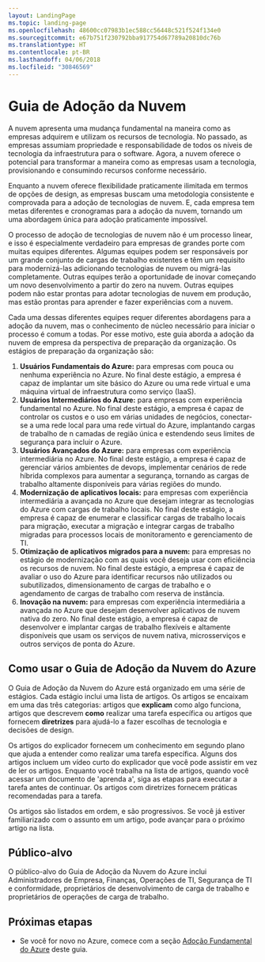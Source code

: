```yaml
---
layout: LandingPage
ms.topic: landing-page
ms.openlocfilehash: 48600cc07983b1ec588cc56448c521f524f134e0
ms.sourcegitcommit: e67b751f230792bba917754d67789a20810dc76b
ms.translationtype: HT
ms.contentlocale: pt-BR
ms.lasthandoff: 04/06/2018
ms.locfileid: "30846569"
---
```

# <a name="cloud-adoption-guide"></a>Guia de Adoção da Nuvem

A nuvem apresenta uma mudança fundamental na maneira como as empresas adquirem e utilizam os recursos de tecnologia. No passado, as empresas assumiam propriedade e responsabilidade de todos os níveis de tecnologia da infraestrutura para o software. Agora, a nuvem oferece o potencial para transformar a maneira como as empresas usam a tecnologia, provisionando e consumindo recursos conforme necessário.

Enquanto a nuvem oferece flexibilidade praticamente ilimitada em termos de opções de design, as empresas buscam uma metodologia consistente e comprovada para a adoção de tecnologias de nuvem. E, cada empresa tem metas diferentes e cronogramas para a adoção da nuvem, tornando um uma abordagem única para adoção praticamente impossível.

O processo de adoção de tecnologias de nuvem não é um processo linear, e isso é especialmente verdadeiro para empresas de grandes porte com muitas equipes diferentes. Algumas equipes podem ser responsáveis por um grande conjunto de cargas de trabalho existentes e têm um requisito para modernizá-las adicionando tecnologias de nuvem ou migrá-las completamente. Outras equipes terão a oportunidade de inovar começando um novo desenvolvimento a partir do zero na nuvem. Outras equipes podem não estar prontas para adotar tecnologias de nuvem em produção, mas estão prontas para aprender e fazer experiências com a nuvem.

Cada uma dessas diferentes equipes requer diferentes abordagens para a adoção da nuvem, mas o conhecimento de núcleo necessário para iniciar o processo é comum a todas. Por esse motivo, este guia aborda a adoção da nuvem de empresa da perspectiva de preparação da organização. Os estágios de preparação da organização são:

1. **Usuários Fundamentais do Azure:** para empresas com pouca ou nenhuma experiência no Azure. No final deste estágio, a empresa é capaz de implantar um site básico do Azure ou uma rede virtual e uma máquina virtual de infraestrutura como serviço (IaaS).  
2. **Usuários Intermediários do Azure:** para empresas com experiência fundamental no Azure. No final deste estágio, a empresa é capaz de controlar os custos e o uso em várias unidades de negócios, conectar-se a uma rede local para uma rede virtual do Azure, implantando cargas de trabalho de n camadas de região única e estendendo seus limites de segurança para incluir o Azure.
3. **Usuários Avançados do Azure:** para empresas com experiência intermediária no Azure. No final deste estágio, a empresa é capaz de gerenciar vários ambientes de devops, implementar cenários de rede híbrida complexos para aumentar a segurança, tornando as cargas de trabalho altamente disponíveis para várias regiões do mundo. 
4. **Modernização de aplicativos locais:** para empresas com experiência intermediária a avançada no Azure que desejam integrar as tecnologias do Azure com cargas de trabalho locais. No final deste estágio, a empresa é capaz de enumerar e classificar cargas de trabalho locais para migração, executar a migração e integrar cargas de trabalho migradas para processos locais de monitoramento e gerenciamento de TI.
5. **Otimização de aplicativos migrados para a nuvem:** para empresas no estágio de modernização com as quais você deseja usar com eficiência os recursos de nuvem. No final deste estágio, a empresa é capaz de avaliar o uso do Azure para identificar recursos não utilizados ou subutilizados, dimensionamento de cargas de trabalho e o agendamento de cargas de trabalho com reserva de instância.
6. **Inovação na nuvem:** para empresas com experiência intermediária a avançada no Azure que desejam desenvolver aplicativos de nuvem nativa do zero. No final deste estágio, a empresa é capaz de desenvolver e implantar cargas de trabalho flexíveis e altamente disponíveis que usam os serviços de nuvem nativa, microsserviços e outros serviços de ponta do Azure.

## <a name="how-to-use-the-azure-cloud-adoption-guide"></a>Como usar o Guia de Adoção da Nuvem do Azure

O Guia de Adoção da Nuvem do Azure está organizado em uma série de estágios. Cada estágio inclui uma lista de artigos. Os artigos se encaixam em uma das três categorias: artigos que **explicam** como algo funciona, artigos que descrevem **como** realizar uma tarefa específica ou artigos que fornecem **diretrizes** para ajudá-lo a fazer escolhas de tecnologia e decisões de design. 

Os artigos do explicador fornecem um conhecimento em segundo plano que ajuda a entender como realizar uma tarefa específica. Alguns dos artigos incluem um vídeo curto do explicador que você pode assistir em vez de ler os artigos. Enquanto você trabalha na lista de artigos, quando você acessar um documento de 'aprenda a', siga as etapas para executar a tarefa antes de continuar. Os artigos com diretrizes fornecem práticas recomendadas para a tarefa. 

Os artigos são listados em ordem, e são progressivos. Se você já estiver familiarizado com o assunto em um artigo, pode avançar para o próximo artigo na lista. 

## <a name="audience"></a>Público-alvo

O público-alvo do Guia de Adoção da Nuvem do Azure inclui Administradores de Empresa, Finanças, Operações de TI, Segurança de TI e conformidade, proprietários de desenvolvimento de carga de trabalho e proprietários de operações de carga de trabalho.

## <a name="next-steps"></a>Próximas etapas

* Se você for novo no Azure, comece com a seção [Adoção Fundamental do Azure](adoption-intro/overview.md) deste guia.
